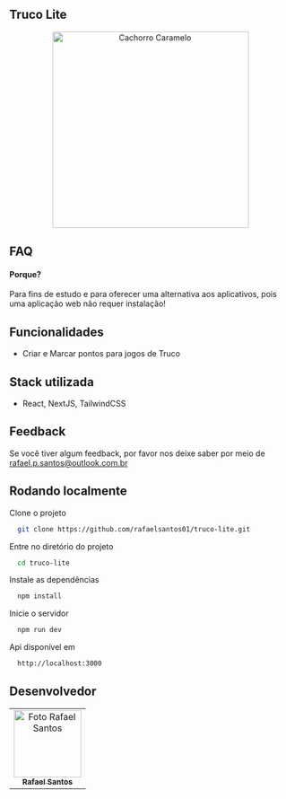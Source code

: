 ## Truco Lite

 <p align="center">
  <img src="" width="350px" alt="Cachorro Caramelo"/>
</p>

## FAQ

#### Porque?

Para fins de estudo e para oferecer uma alternativa aos aplicativos, pois uma aplicação web não requer instalação!

## Funcionalidades

- Criar e Marcar pontos para jogos de Truco

## Stack utilizada

- React, NextJS, TailwindCSS

## Feedback

Se você tiver algum feedback, por favor nos deixe saber por meio de rafael.p.santos@outlook.com.br

## Rodando localmente

Clone o projeto

```bash
  git clone https://github.com/rafaelsantos01/truco-lite.git
```

Entre no diretório do projeto

```bash
  cd truco-lite
```

Instale as dependências

```bash
  npm install
```

Inicie o servidor

```bash
  npm run dev
```

Api disponível em

```bash
  http://localhost:3000
```

## Desenvolvedor

<table>
  <tr>
    <td align="center">
      <a href="https://github.com/rafaelsantos01" target="_blank">
        <img src="https://avatars.githubusercontent.com/u/83642989?v=4" width="120px;"      alt="Foto Rafael Santos"/><br>
        <sub>
          <b>Rafael Santos</b>
        </sub>
      </a>
    </td>
  </tr>
</table>
